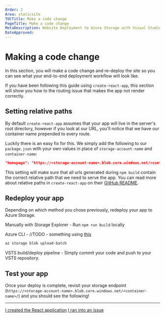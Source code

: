 ```yaml
---
Order: 2
Area: staticsite
TOCTitle: Make a code change
PageTitle: Make a code change
MetaDescription: Website Deployment to Azure Storage with Visual Studio Code
DateApproved:
---
```

# Making a code change

In this section, you will make a code change and re-deploy the site so you can see what your end-to-end deployment workflow will look like.

If you have been following this guide using `create-react-app`, this section will show you how to the routing issue that makes the app not render correctly.

## Setting relative paths

By default `create-react-app` assumes that your app will live in the server's root directory, however if you look at our URL, you'll notice that we have our container name prepended to every route.

Luckily there is an easy fix for this.
We simply add the following to our `package.json` with your own values in place of `storage-account-name` and `container-name`:

```json
"homepage": "https://<storage-account-name>.blob.core.windows.net/<container-name>/"
```

This setting will make sure that all urls generated during `npm build` contain the correct relative path that we need to serve the app.
You can read more about relative paths in `create-react-app` on their [GitHub README](https://github.com/facebook/create-react-app/blob/master/packages/react-scripts/template/README.md#building-for-relative-paths).

## Redeploy your app

Depending on which method you chose previously, redeploy your app to Azure Storage.

Manually with Storage Explorer - Run `npm run build` locally

Azure CLI - //TODO - something using [this](https://docs.microsoft.com/en-us/cli/azure/storage/blob?view=azure-cli-latest#az-storage-blob-upload-batch)
```bash
az storage blob upload-batch
```

VSTS build/deploy pipeline - Simply commit your code and push to your VSTS repository.

## Test your app

Once your deploy is complete, revisit your storage endpoint (`https://<storage-account-name>.blob.core.windows.net/<container-name>/`) and you should see the following!



----

<a class="tutorial-next-btn" href="/tutorials/static-website/choose-deployment">I created the React application</a> <a class="tutorial-feedback-btn" onclick="reportIssue('node-deployment-staticwebsite', 'code-change')" href="javascript:void(0)">I ran into an issue</a>

